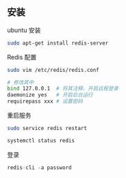 ## 安装

ubuntu 安装

```bash
sudo apt-get install redis-server
```

Redis 配置

```bash
sudo vim /etc/redis/redis.conf

# 修改其中
bind 127.0.0.1	# 将其注释，开启远程登录
daemonize yes 	# 开启后台运行
requirepass xxx # 设置密码
```

重启服务

```bash
sudo service redis restart

systemctl status redis
```

登录

```python
redis-cli -a password
```


